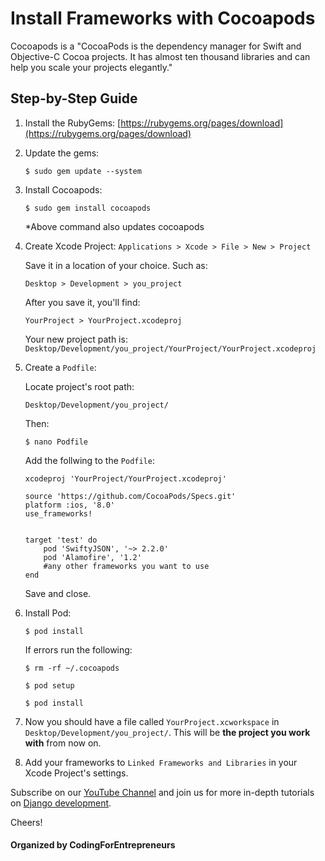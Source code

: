 # Install Frameworks with Cocoapods

Cocoapods is a "CocoaPods is the dependency manager for Swift and Objective-C Cocoa projects. It has almost ten thousand libraries and can help you scale your projects elegantly."



## Step-by-Step Guide


1. Install the RubyGems: 
	[https://rubygems.org/pages/download](https://rubygems.org/pages/download)

2. Update the gems:

	`$ sudo gem update --system`

3. Install Cocoapods:

	`$ sudo gem install cocoapods`

	*Above command also updates cocoapods

4. Create Xcode Project:
	`Applications > Xcode > File > New > Project`

	Save it in a location of your choice. Such as:

	`Desktop > Development > you_project`
	
	After you save it, you'll find:
	
	`YourProject > YourProject.xcodeproj`
	
	Your new project path is: `Desktop/Development/you_project/YourProject/YourProject.xcodeproj`

5. Create a `Podfile`:
	
	Locate project's root path: 
	
	`Desktop/Development/you_project/`
	
	Then:
	
	`$ nano Podfile`
	
	Add the follwing to the `Podfile`:
	
	```
	xcodeproj 'YourProject/YourProject.xcodeproj'

	source 'https://github.com/CocoaPods/Specs.git'
	platform :ios, '8.0'
	use_frameworks!


	target 'test' do
	    pod 'SwiftyJSON', '~> 2.2.0'
	    pod 'Alamofire', '1.2'
	    #any other frameworks you want to use
	end
	```
	
	Save and close.

6. Install Pod:
	
	`$ pod install`
	
	If errors run the following:
	
	`$ rm -rf ~/.cocoapods`
	
	`$ pod setup`
	
	`$ pod install`
	
7. Now you should have a file called `YourProject.xcworkspace` in `Desktop/Development/you_project/`. This will be **the project you work with** from now on.

8. Add your frameworks to `Linked Frameworks and Libraries` in your Xcode Project's settings. 






Subscribe on our [YouTube Channel](http://joincfe.com/youtube) and join us for more in-depth tutorials on [Django development](http://joincfe.com/enroll).


Cheers!


#### Organized by CodingForEntrepreneurs